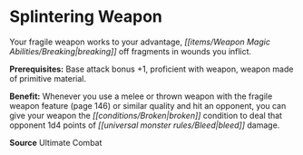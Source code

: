 ﻿---
cssclass: [feats]

---
# Splintering Weapon

Your fragile weapon works to your advantage, _[[items/Weapon Magic Abilities/Breaking|breaking]]_ off fragments in wounds you inflict.

**Prerequisites:** Base attack bonus +1, proficient with weapon, weapon made of primitive material.

**Benefit:** Whenever you use a melee or thrown weapon with the fragile weapon feature (page 146) or similar quality and hit an opponent, you can give your weapon the _[[conditions/Broken|broken]]_ condition to deal that opponent 1d4 points of _[[universal monster rules/Bleed|bleed]]_ damage.

**Source** Ultimate Combat